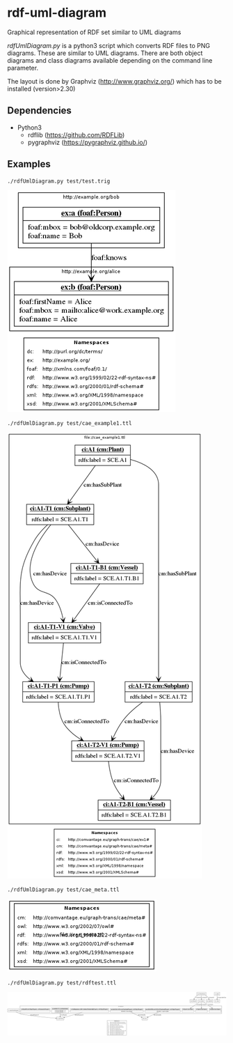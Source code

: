 rdf-uml-diagram
===============

Graphical representation of RDF set similar to UML diagrams

*rdfUmlDiagram.py* is a python3 script which converts RDF files to PNG diagrams. These are similar to UML diagrams. There are both object diagrams and class diagrams available depending on the command line parameter.

The layout is done by Graphviz (http://www.graphviz.org/) which has to be installed (version>2.30)

Dependencies
------------
* Python3
    * rdflib (https://github.com/RDFLib)
    * pygraphviz (https://pygraphviz.github.io/)

Examples
--------
```
./rdfUmlDiagram.py test/test.trig
```
![Sample1](https://github.com/plt-tud/rdf-uml-diagram/blob/master/test/test.trig.png "test.trig.png")




```
./rdfUmlDiagram.py test/cae_example1.ttl
```
![Sample2](https://github.com/plt-tud/rdf-uml-diagram/blob/master/test/cae_example1.ttl.png "cae_example1.ttl.png")



```
./rdfUmlDiagram.py test/cae_meta.ttl
```
![Sample4](https://github.com/plt-tud/rdf-uml-diagram/blob/master/test/cae_meta.ttl.png "cae_meta.ttl.png")



```
./rdfUmlDiagram.py test/rdftest.ttl
```
![Sample4](https://github.com/plt-tud/rdf-uml-diagram/blob/master/test/rdftest.ttl.png "rdftest.ttl.png")

